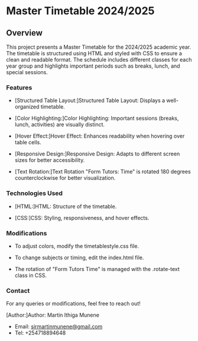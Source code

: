# Master Timetable 2024/2025
## Overview

This project presents a Master Timetable for the 2024/2025 academic year. The timetable is structured using HTML and styled with CSS to ensure a clean and readable format. The schedule includes different classes for each year group and highlights important periods such as breaks, lunch, and special sessions.

### Features

- [Structured Table Layout:]Structured Table Layout: Displays a well-organized timetable.

- [Color Highlighting:]Color Highlighting: Important sessions (breaks, lunch, activities) are visually distinct.

- [Hover Effect:]Hover Effect: Enhances readability when hovering over table cells.

- [Responsive Design:]Responsive Design: Adapts to different screen sizes for better accessibility.

- [Text Rotation:]Text Rotation "Form Tutors: Time" is rotated 180 degrees counterclockwise for better visualization.

### Technologies Used

- [HTML:]HTML: Structure of the timetable.

- [CSS:]CSS: Styling, responsiveness, and hover effects.

### Modifications

- To adjust colors, modify the timetablestyle.css file.

- To change subjects or timing, edit the index.html file.

- The rotation of "Form Tutors Time" is managed with the .rotate-text class in CSS.

### Contact

For any queries or modifications, feel free to reach out!

[Author:]Author: Martin Ithiga Munene
- Email: sirmartinmunene@gmail.com
- Tel: +254718894648

